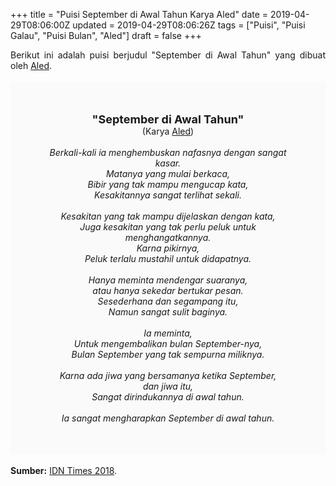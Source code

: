 +++
title = "Puisi September di Awal Tahun Karya Aled"
date = 2019-04-29T08:06:00Z
updated = 2019-04-29T08:06:26Z
tags = ["Puisi", "Puisi Galau", "Puisi Bulan", "Aled"]
draft = false
+++

<div dir="ltr" style="text-align: left;" trbidi="on"><div dir="ltr" style="text-align: left;" trbidi="on"><div dir="ltr" style="text-align: left;" trbidi="on"><div style="text-align: justify;">Berikut ini adalah puisi berjudul "September di Awal Tahun" yang dibuat oleh <a href="https://www.idntimes.com/dela-feriza" target="_blank">Aled</a>.</div><br /><div style="background: #FAFAFA; font-size: 14px; height: auto; margin: 0 auto; padding: 50px; text-align: center; width: auto;"><span style="font-size: 18px;"><b>"September di Awal Tahun"</b></span><br />(Karya <a href="https://www.sekata.web.id/tags/aled" target="_blank">Aled</a>)<br /><br /><i>Berkali-kali ia menghembuskan nafasnya dengan sangat kasar.<br />Matanya yang mulai berkaca,<br />Bibir yang tak mampu mengucap kata,<br />Kesakitannya sangat terlihat sekali.<br /><br />Kesakitan yang tak mampu dijelaskan dengan kata,<br />Juga kesakitan yang tak perlu peluk untuk menghangatkannya.<br />Karna pikirnya,<br />Peluk terlalu  mustahil untuk didapatnya.<br /><br />Hanya meminta mendengar suaranya,<br />atau hanya sekedar bertukar pesan.<br />Sesederhana dan segampang itu,<br />Namun sangat sulit baginya.<br /><br />Ia meminta,<br />Untuk mengembalikan bulan September-nya,<br />Bulan September yang tak sempurna miliknya.<br /><br />Karna ada jiwa yang bersamanya ketika September,<br />dan jiwa itu,<br />Sangat dirindukannya di awal tahun. <br /><br />Ia sangat mengharapkan September di awal tahun.</i> </div></div></div><br /><div style="text-align: justify;"><b>Sumber:</b> <a href="https://www.idntimes.com/fiction/poetry/dela-feriza/september-di-awal-tahun-c1c2/full" target="_blank">IDN Times 2018</a>.</div></div>
